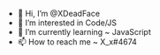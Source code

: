 - 👋 Hi, I’m @XDeadFace
- 👀 I’m interested in Code/JS
- 🌱 I’m currently learning ~ JavaScript
- 📫 How to reach me ~ X_x#4674
